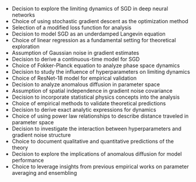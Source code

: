 - Decision to explore the limiting dynamics of SGD in deep neural networks
- Choice of using stochastic gradient descent as the optimization method
- Selection of a modified loss function for analysis
- Decision to model SGD as an underdamped Langevin equation
- Choice of linear regression as a fundamental setting for theoretical exploration
- Assumption of Gaussian noise in gradient estimates
- Decision to derive a continuous-time model for SGD
- Choice of Fokker-Planck equation to analyze phase space dynamics
- Decision to study the influence of hyperparameters on limiting dynamics
- Choice of ResNet-18 model for empirical validation
- Decision to analyze anomalous diffusion in parameter space
- Assumption of spatial independence in gradient noise covariance
- Decision to incorporate statistical physics concepts into the analysis
- Choice of empirical methods to validate theoretical predictions
- Decision to derive exact analytic expressions for dynamics
- Choice of using power law relationships to describe distance traveled in parameter space
- Decision to investigate the interaction between hyperparameters and gradient noise structure
- Choice to document qualitative and quantitative predictions of the theory
- Decision to explore the implications of anomalous diffusion for model performance
- Choice to leverage insights from previous empirical works on parameter averaging and ensembling